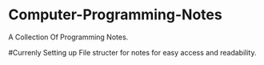 # Computer-Programming-Notes
A Collection Of Programming Notes.

#Currenly Setting up File structer for notes for easy access and readability.



